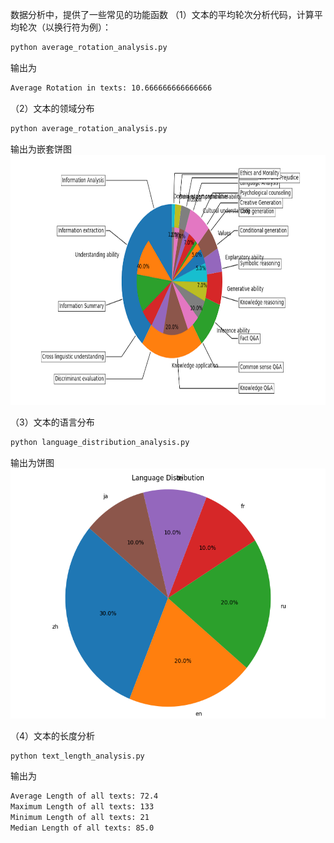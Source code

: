 数据分析中，提供了一些常见的功能函数
（1）文本的平均轮次分析代码，计算平均轮次（以换行符为例）：

```bash
python average_rotation_analysis.py
```

输出为

```bash
Average Rotation in texts: 10.666666666666666
```

（2）文本的领域分布

```bash
python average_rotation_analysis.py
```

输出为嵌套饼图
<img src="./png/field_distribution.png" alt="领域分布图" width="800" height="400">

（3）文本的语言分布

```bash
python language_distribution_analysis.py
```

输出为饼图
<img src="./png/language_distribution.png" alt="语言分布图" width="600" height="400">

（4）文本的长度分析

```bash
python text_length_analysis.py
```

输出为

```bash
Average Length of all texts: 72.4
Maximum Length of all texts: 133
Minimum Length of all texts: 21
Median Length of all texts: 85.0
```
